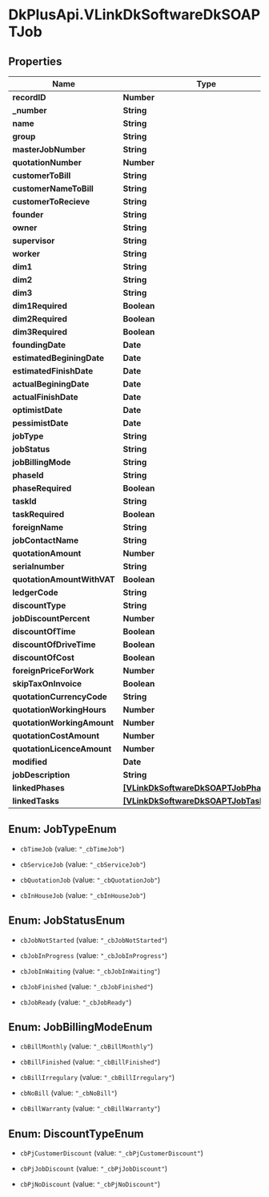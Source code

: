 # DkPlusApi.VLinkDkSoftwareDkSOAPTJob

## Properties
Name | Type | Description | Notes
------------ | ------------- | ------------- | -------------
**recordID** | **Number** |  | [optional] 
**_number** | **String** |  | [optional] 
**name** | **String** |  | [optional] 
**group** | **String** |  | [optional] 
**masterJobNumber** | **String** |  | [optional] 
**quotationNumber** | **Number** |  | [optional] 
**customerToBill** | **String** |  | [optional] 
**customerNameToBill** | **String** |  | [optional] 
**customerToRecieve** | **String** |  | [optional] 
**founder** | **String** |  | [optional] 
**owner** | **String** |  | [optional] 
**supervisor** | **String** |  | [optional] 
**worker** | **String** |  | [optional] 
**dim1** | **String** |  | [optional] 
**dim2** | **String** |  | [optional] 
**dim3** | **String** |  | [optional] 
**dim1Required** | **Boolean** |  | [optional] 
**dim2Required** | **Boolean** |  | [optional] 
**dim3Required** | **Boolean** |  | [optional] 
**foundingDate** | **Date** |  | [optional] 
**estimatedBeginingDate** | **Date** |  | [optional] 
**estimatedFinishDate** | **Date** |  | [optional] 
**actualBeginingDate** | **Date** |  | [optional] 
**actualFinishDate** | **Date** |  | [optional] 
**optimistDate** | **Date** |  | [optional] 
**pessimistDate** | **Date** |  | [optional] 
**jobType** | **String** |  | [optional] 
**jobStatus** | **String** |  | [optional] 
**jobBillingMode** | **String** |  | [optional] 
**phaseId** | **String** |  | [optional] 
**phaseRequired** | **Boolean** |  | [optional] 
**taskId** | **String** |  | [optional] 
**taskRequired** | **Boolean** |  | [optional] 
**foreignName** | **String** |  | [optional] 
**jobContactName** | **String** |  | [optional] 
**quotationAmount** | **Number** |  | [optional] 
**serialnumber** | **String** |  | [optional] 
**quotationAmountWithVAT** | **Boolean** |  | [optional] 
**ledgerCode** | **String** |  | [optional] 
**discountType** | **String** |  | [optional] 
**jobDiscountPercent** | **Number** |  | [optional] 
**discountOfTime** | **Boolean** |  | [optional] 
**discountOfDriveTime** | **Boolean** |  | [optional] 
**discountOfCost** | **Boolean** |  | [optional] 
**foreignPriceForWork** | **Number** |  | [optional] 
**skipTaxOnInvoice** | **Boolean** |  | [optional] 
**quotationCurrencyCode** | **String** |  | [optional] 
**quotationWorkingHours** | **Number** |  | [optional] 
**quotationWorkingAmount** | **Number** |  | [optional] 
**quotationCostAmount** | **Number** |  | [optional] 
**quotationLicenceAmount** | **Number** |  | [optional] 
**modified** | **Date** |  | [optional] 
**jobDescription** | **String** |  | [optional] 
**linkedPhases** | [**[VLinkDkSoftwareDkSOAPTJobPhaseLink]**](VLinkDkSoftwareDkSOAPTJobPhaseLink.md) |  | [optional] 
**linkedTasks** | [**[VLinkDkSoftwareDkSOAPTJobTaskLink]**](VLinkDkSoftwareDkSOAPTJobTaskLink.md) |  | [optional] 


<a name="JobTypeEnum"></a>
## Enum: JobTypeEnum


* `cbTimeJob` (value: `"_cbTimeJob"`)

* `cbServiceJob` (value: `"_cbServiceJob"`)

* `cbQuotationJob` (value: `"_cbQuotationJob"`)

* `cbInHouseJob` (value: `"_cbInHouseJob"`)




<a name="JobStatusEnum"></a>
## Enum: JobStatusEnum


* `cbJobNotStarted` (value: `"_cbJobNotStarted"`)

* `cbJobInProgress` (value: `"_cbJobInProgress"`)

* `cbJobInWaiting` (value: `"_cbJobInWaiting"`)

* `cbJobFinished` (value: `"_cbJobFinished"`)

* `cbJobReady` (value: `"_cbJobReady"`)




<a name="JobBillingModeEnum"></a>
## Enum: JobBillingModeEnum


* `cbBillMonthly` (value: `"_cbBillMonthly"`)

* `cbBillFinished` (value: `"_cbBillFinished"`)

* `cbBillIrregulary` (value: `"_cbBillIrregulary"`)

* `cbNoBill` (value: `"_cbNoBill"`)

* `cbBillWarranty` (value: `"_cbBillWarranty"`)




<a name="DiscountTypeEnum"></a>
## Enum: DiscountTypeEnum


* `cbPjCustomerDiscount` (value: `"_cbPjCustomerDiscount"`)

* `cbPjJobDiscount` (value: `"_cbPjJobDiscount"`)

* `cbPjNoDiscount` (value: `"_cbPjNoDiscount"`)




